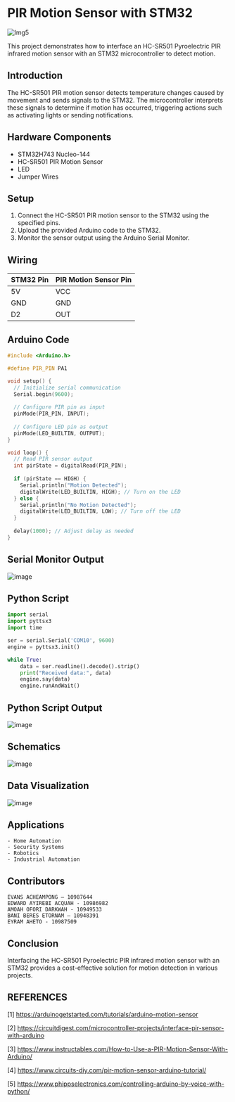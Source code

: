 # PIR Motion Sensor with STM32

![Img5](https://github.com/AWESOME04/PIR-Motion-Sensor-Light-Control-with-STM32H743/assets/102630199/b11cdabe-1a28-4a48-90c1-d0a24fc69570)


This project demonstrates how to interface an HC-SR501 Pyroelectric PIR infrared motion sensor with an STM32 microcontroller to detect motion.

## Introduction

The HC-SR501 PIR motion sensor detects temperature changes caused by movement and sends signals to the STM32. The microcontroller interprets these signals to determine if motion has occurred, triggering actions such as activating lights or sending notifications.

## Hardware Components

- STM32H743 Nucleo-144
- HC-SR501 PIR Motion Sensor
- LED
- Jumper Wires

## Setup

1. Connect the HC-SR501 PIR motion sensor to the STM32 using the specified pins.
2. Upload the provided Arduino code to the STM32.
3. Monitor the sensor output using the Arduino Serial Monitor.

## Wiring

| STM32 Pin | PIR Motion Sensor Pin |
|-----------|-----------------------|
| 5V        | VCC                   |
| GND       | GND                   |
| D2        | OUT                   |

## Arduino Code

```cpp
#include <Arduino.h>

#define PIR_PIN PA1 

void setup() {
  // Initialize serial communication
  Serial.begin(9600);
  
  // Configure PIR pin as input
  pinMode(PIR_PIN, INPUT);
  
  // Configure LED pin as output
  pinMode(LED_BUILTIN, OUTPUT);
}

void loop() {
  // Read PIR sensor output
  int pirState = digitalRead(PIR_PIN);
  
  if (pirState == HIGH) {
    Serial.println("Motion Detected");
    digitalWrite(LED_BUILTIN, HIGH); // Turn on the LED
  } else {
    Serial.println("No Motion Detected");
    digitalWrite(LED_BUILTIN, LOW); // Turn off the LED
  }
  
  delay(1000); // Adjust delay as needed
}
```

## Serial Monitor Output

![image](https://github.com/AWESOME04/PIR-Motion-Sensor-Light-Control-with-STM32H743/assets/102630199/dda840b1-4c71-4f95-9553-ec1bf664e600)


## Python Script

```python
import serial
import pyttsx3
import time

ser = serial.Serial('COM10', 9600) 
engine = pyttsx3.init()

while True:
    data = ser.readline().decode().strip()
    print("Received data:", data)
    engine.say(data)
    engine.runAndWait()
```
## Python Script Output

![image](https://github.com/AWESOME04/PIR-Motion-Sensor-Light-Control-with-STM32H743/assets/102630199/ad7227aa-1f27-4efb-b123-2aac54290ea8)


## Schematics

![image](https://github.com/AWESOME04/PIR-Motion-Sensor-Light-Control-with-STM32H743/assets/102630199/a23f0158-5e93-41f7-82ed-b2a6f32a8ffd)


## Data Visualization

![image](https://github.com/AWESOME04/PIR-Motion-Sensor-Light-Control-with-STM32H743/assets/102630199/9224a909-5e75-4cf3-8666-6e2377339206)


## Applications

    - Home Automation
    - Security Systems
    - Robotics
    - Industrial Automation

## Contributors
    EVANS ACHEAMPONG – 10987644						
    EDWARD AYIREBI ACQUAH - 10986982
    AMOAH OFORI DARKWAH - 10949533 						
    BANI BERES ETORNAM – 10948391
    EYRAM AHETO - 10987509


## Conclusion

Interfacing the HC-SR501 Pyroelectric PIR infrared motion sensor with an STM32 provides a cost-effective solution for motion detection in various projects.


## REFERENCES

[1] https://arduinogetstarted.com/tutorials/arduino-motion-sensor

[2] https://circuitdigest.com/microcontroller-projects/interface-pir-sensor-with-arduino

[3] https://www.instructables.com/How-to-Use-a-PIR-Motion-Sensor-With-Arduino/

[4] https://www.circuits-diy.com/pir-motion-sensor-arduino-tutorial/

[5] https://www.phippselectronics.com/controlling-arduino-by-voice-with-python/

